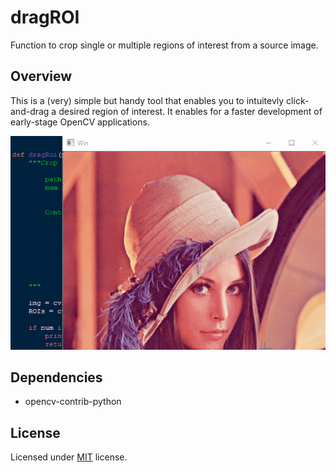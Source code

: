 # dragROI
Function to crop single or multiple regions of interest from a source image.

## Overview
This is a (very) simple but handy tool that enables you to intuitevly click-and-drag a desired region of interest. It enables for a faster development of early-stage OpenCV applications.

![](dragROI.gif)

## Dependencies
- opencv-contrib-python

## License

Licensed under [MIT]() license.



